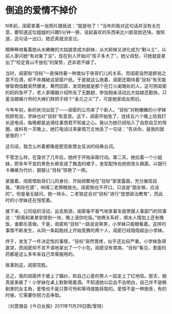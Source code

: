 # 倒追的爱情不掉价

N年前，闺密拿着一张照片跟我说：“就是他了！”当年的我对这句话并没有太在意，要知道这位姐姐的兴趣5分钟一换，说起喜欢的东西来比川剧变脸还快。谁知道，这句话一出口，她还真就没变过。 

眼睁睁地看着她从水嫩嫩的大姑娘变成大龄妹，从大龄妹又进化成为“剩斗士”，以前人家问她“有对象了没”，现在别人开始问“孩子多大了”。她父母愁，可她就是拿出了“咬定青山不放松”的架势，还非君不嫁了。 

当时，闺密和“目标”一直保持着一种类似于铁哥们儿的关系，而闺密自然是醉翁之意不在酒，却不肯捅破这层窗户纸。于是就这么拖着，闺密还期待着“目标”有天能够智商指数突然爆发，蓦然回首，发现她就是那个在灯火阑珊处的人。这可把闺密的妈妈急坏了，老人家婚姻介绍所去了无数趟，参加相亲活动比大姑娘还勤快，只差没跟婚介所的大婶们拜把子结个“金兰之义”了，可是她家闺女照旧。 

今年年初，新的状况出现了——闺密的公司来了个新人。“目标”对粉嫩嫩的小学妹照顾有加，学妹也对“目标”有意思。这下，闺密开始急了，连续五六个晚上给我打长途电话，每晚都是追溯往事恨君不知妾之心。我以为她已经陷入了自怨自艾的怪圈，谁料有一天晚上，她打电话过来豪情万丈地丢了一句话：“告诉你，是我的就是我的！” 

这句话，我怎么听着都像是肥皂剧里女反派的经典台词。 

不管怎么样，在蛰伏了几年后，她终于开始采取行动。第二天，她拉着一个小姐妹，把多年不变的黑色长裤变成了飘逸的裙子，发型配饰也统统改头换面，以银行卡瘫痪为代价，狠狠让“目标”惊艳了一把。 

紧接着，闺密借助哥们儿的身份，开始频繁地在“目标”家里露面，充分展现自我，“刷存在感”，哄得二老两眼放光。闺密倒也不开口，只说是“朋友嘛，应该的”。但是毫无疑问，她一转头，二老铁定会对“目标”进行“思想政治教育”，而此时的小学妹还在忸怩着。 

接下来，公司组织活动，出去旅游。闺密毫不客气地拿着车座票跟人事部门的同事说：“把我和某某安排到一块，晚上请你吃饭。”他俩关系好，顺水人情加上还有晚饭，谁都乐意做。于是，闺密和“目标”一路说说笑笑，小学妹只能眼看着。这样的事情不断发生，从同一条起跑线上开始竞赛的两个人，闺密已经隐隐超出小学妹。 

终于，发生了一件决定性的事情，“目标”突然胃疼，似乎还比较严重。小学妹急得直哭，而闺密却不言不语地拿出了一个小包，闺密没有胃病，“目标”看见，里面的药都是这么多年来自己常需服用的。 

故事到这，闺密完胜。 

总之，我的闺密终于披上了婚纱，和自己心爱的男人一起走上了红地毯。那天，她真是美极了！小学妹在桌上默默喝着酒。不知道她以后会不会明白，自己并不是韩剧里的女主角，爱情也不是只靠可怜和等待就能获取的。爱情不是一种施舍，有的时候，它需要你努力去争取。 

（刘罡摘自《今日女报》2011年11月29日图/曾晓）